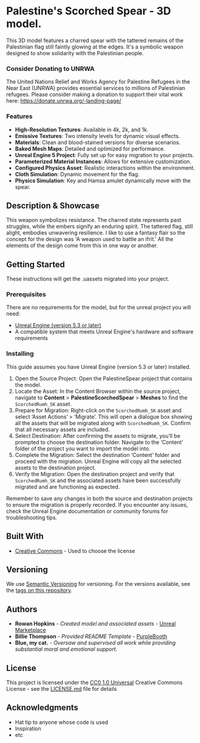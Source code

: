 # Palestine's Scorched Spear - 3D model.

This 3D model features a charred spear with the tattered remains of the Palestinian flag still faintly glowing at the edges. It's a symbolic weapon designed to show solidarity with the Palestinian people.

### Consider Donating to UNRWA

The United Nations Relief and Works Agency for Palestine Refugees in the Near East (UNRWA) provides essential services to millions of Palestinian refugees. Please consider making a donation to support their vital work here: https://donate.unrwa.org/-landing-page/

### Features

- **High-Resolution Textures**: Available in 4k, 2k, and 1k.
- **Emissive Textures**: Two intensity levels for dynamic visual effects.
- **Materials**: Clean and blood-stained versions for diverse scenarios.
- **Baked Mesh Maps**: Detailed and optimized for performance.
- **Unreal Engine 5 Project**: Fully set up for easy migration to your projects.
- **Parameterized Material Instances**: Allows for extensive customization.
- **Configured Physics Asset**: Realistic interactions within the environment.
- **Cloth Simulation**: Dynamic movement for the flag.
- **Physics Simulation**: Key and Hamsa amulet dynamically move with the spear.

## Description & Showcase

This weapon symbolizes resistance. The charred state represents past struggles, while the embers signify an enduring spirit. The tattered flag, still alight, embodies unwavering resilience. I like to use a fantasy flair so the concept for the design was 'A weapon used to battle an ifrit.' All the elements of the design come from this in one way or another.

## Getting Started

These instructions will get the .uassets migrated into your project.

### Prerequisites

There are no requirements for the model, but for the unreal project you will need:
- [Unreal Engine (version 5.3 or later)](https://www.unrealengine.com/en-US/download)
- A compatible system that meets Unreal Engine's hardware and software requirements


### Installing

This guide assumes you have Unreal Engine (version 5.3 or later) installed.

1. Open the Source Project: Open the PalestineSpear project that contains the model.
2. Locate the Asset: In the Content Browser within the source project, navigate to **Content** > **PalestineScorchedSpear** > **Meshes** to find the `ScorchedRumh_SK` asset.
3. Prepare for Migration: Right-click on the `ScorchedRumh_SK` asset and select ‘Asset Actions’ > ‘Migrate’. This will open a dialogue box showing all the assets that will be migrated along with `ScorchedRumh_SK`. Confirm that all necessary assets are included.
4. Select Destination: After confirming the assets to migrate, you’ll be prompted to choose the destination folder. Navigate to the ‘Content’ folder of the project you want to import the model into.
5. Complete the Migration: Select the destination ‘Content’ folder and proceed with the migration. Unreal Engine will copy all the selected assets to the destination project.
6. Verify the Migration: Open the destination project and verify that `ScorchedRumh_SK` and the associated assets have been successfully migrated and are functioning as expected.

Remember to save any changes in both the source and destination projects to ensure the migration is properly recorded. If you encounter any issues, check the Unreal Engine documentation or community forums for troubleshooting tips.


## Built With
  - [Creative Commons](https://creativecommons.org/) - Used to choose
    the license
    

## Versioning

We use [Semantic Versioning](http://semver.org/) for versioning. For the versions
available, see the [tags on this
repository](https://github.com/PurpleBooth/a-good-readme-template/tags).

## Authors

  - **Rowan Hopkins** - *Created model and associated assets* -
    [Unreal Marketplace](https://www.unrealengine.com/marketplace/en-US/profile/rowanhopkins98?count=20&sortBy=effectiveDate&sortDir=DESC&start=0)
  - **Billie Thompson** - *Provided README Template* -
    [PurpleBooth](https://github.com/PurpleBooth)
  - **Blue, my cat.** - *Oversaw and supervised all work while providing substantial moral and emotional support.*


## License

This project is licensed under the [CC0 1.0 Universal](LICENSE.md)
Creative Commons License - see the [LICENSE.md](LICENSE.md) file for
details

## Acknowledgments

  - Hat tip to anyone whose code is used
  - Inspiration
  - etc
